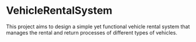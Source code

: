 # VehicleRentalSystem
This project aims to design a simple yet functional vehicle rental system that manages the rental and return processes of different types of vehicles.
